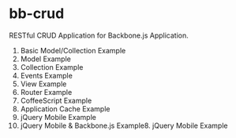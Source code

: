 bb-crud
=======

RESTful CRUD Application for Backbone.js Application.

1. Basic Model/Collection Example
2. Model Example
3. Collection Example
4. Events Example
5. View Example
6. Router Example
7. CoffeeScript Example
8. Application Cache Example
9. jQuery Mobile Example
10. jQuery Mobile & Backbone.js Example8. jQuery Mobile Example

